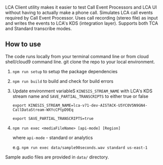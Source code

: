 LCA Client utility makes it easier to test Call Event Processors and LCA UI without having to actually make a phone call.
Simulates LCA call events required by Call Event Processor. Uses call recording (stereo file) as input and writes
the events to LCA's KDS (integration layer). Supports both TCA and Standard transcribe modes.

## How to use
The code runs locally from your terminal command line or from cloud shell/cloud9 command line. 
git clone the repo to your local environment.

1. `npm run setup` to setup the package dependencies
2. `npm run build` to build and check for build errors
3.  Update environment variableS `KINESIS_STREAM_NAME` with LCA's KDS stream name and `SAVE_PARTIAL_TRANSCRIPTS` to either true or false

    `export KINESIS_STREAM_NAME=lca-v71-dev-AISTACK-U5YC0V5N9GN4-CallDataStream-WXYcCPtpD9Eq`

    `export SAVE_PARTIAL_TRANSCRIPTS=true`

4. `npm run exec <mediaFileName> [api-mode] [Region]`

    where `api-mode` - standard or analytics

    e.g. `npm run exec data/sample90seconds.wav standard us-east-1`

Sample audio files are provided in `data/` directory.